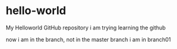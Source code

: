 # hello-world
My Helloworld GitHub repository
i am trying learning the github

now i am in the branch, not in the master branch
i am in branch01
